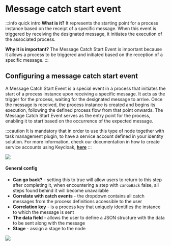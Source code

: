 # Message catch start event

:::info quick intro
**What is it?** It represents the starting point for a process instance based on the receipt of a specific message. When this event is triggered by receiving the designated message, it initiates the execution of the associated process.

**Why it is important?** The Message Catch Start Event is important because it allows a process to be triggered and initiated based on the reception of a specific message.
:::

## Configuring a message catch start event

A Message Catch Start Event is a special event in a process that initiates the start of a process instance upon receiving a specific message. It acts as the trigger for the process, waiting for the designated message to arrive. Once the message is received, the process instance is created and begins its execution, following the defined process flow from that point onwards. The Message Catch Start Event serves as the entry point for the process, enabling it to start based on the occurrence of the expected message.

:::caution
It is mandatory that in order to use this type of node together with task management plugin, to have a service account defined in your identity solution. For more information, check our documentation in how to create service accounts using Keycloak, [**here**](../../../platform-setup-guides/access-management/configuring-an-iam-solution.md#adding-service-accounts)
:::

![](https://s3.eu-west-1.amazonaws.com/docx.flowx.ai/release34/start_catch_message_event.png#center)

#### General config

* **Can go back?** - setting this to true will allow users to return to this step after completing it, when encountering a step with `canGoBack` false, all steps found behind it will become unavailable
* **Correlate with catch events** - the dropdown contains all catch messages from the process definitions accessible to the user
* **Correlation key** - is a process key that uniquely identifies the instance to which the message is sent
* **The data field** - allows the user to define a JSON structure with the data to be sent along with the message
* **Stage** - assign a stage to the node

![](https://s3.eu-west-1.amazonaws.com/docx.flowx.ai/building-blocks/node/message_catch_start_config.png)




